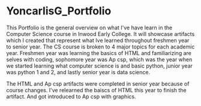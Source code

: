 # YoncarlisG_Portfolio

This Portfolio is the general overview on what I've have learn in the Computer Science course in Inwood Early College. It will showcase artifacts which I created that represent what Ive learned throughout freshmen year to senior year. The CS course is broken to 4 major topics for each academic year. Freshmen year was learning the basics of HTML and familiarizing are selves with coding, sophomore year was Ap csp, which was the year when we started learning what computer science is and basic python, junior year was python 1 and 2, and lastly senior year is data science. 

The HTML and Ap csp artifacts were completed in senior year because of course changes. I've relearned the baiscs of HTML this year to finish the artifact. And got introduced to Ap csp with graphics.
